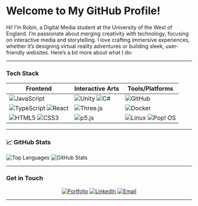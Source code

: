 # Welcome to My GitHub Profile!

Hi! I’m Robin, a Digital Media student at the University of the West of England. I’m passionate about merging creativity with technology, focusing on interactive media and storytelling. I love crafting immersive experiences, whether it’s designing virtual reality adventures or building sleek, user-friendly websites. Here’s a bit more about what I do:

---

### Tech Stack

<div align="center">
  
| **Frontend**                                                                                                  | **Interactive Arts**                                                                                 | **Tools/Platforms**                                                                                         |
|---------------------------------------------------------------------------------------------------------------|--------------------------------------------------------------------------------------------------------------|-------------------------------------------------------------------------------------------------------------|
| ![JavaScript](https://img.shields.io/badge/JavaScript-F7DF1E?style=for-the-badge&logo=javascript&logoColor=black) | ![Unity](https://img.shields.io/badge/Unity-100000?style=for-the-badge&logo=unity&logoColor=white) ![C#](https://img.shields.io/badge/C%23-239120?style=for-the-badge&logo=csharp&logoColor=white)             | ![GitHub](https://img.shields.io/badge/GitHub-181717?style=for-the-badge&logo=github&logoColor=white)       |
| ![TypeScript](https://img.shields.io/badge/TypeScript-007ACC?style=for-the-badge&logo=typescript&logoColor=white) ![React](https://img.shields.io/badge/React-61DAFB?style=for-the-badge&logo=react&logoColor=black) | ![Three.js](https://img.shields.io/badge/Three.js-000000?style=for-the-badge&logo=three.js&logoColor=white)    | ![Docker](https://img.shields.io/badge/Docker-2496ED?style=for-the-badge&logo=docker&logoColor=white) |
| ![HTML5](https://img.shields.io/badge/HTML5-E34F26?style=for-the-badge&logo=html5&logoColor=white) ![CSS3](https://img.shields.io/badge/CSS3-1572B6?style=for-the-badge&logo=css3&logoColor=white)             | ![p5.js](https://img.shields.io/badge/p5.js-ED225D?style=for-the-badge&logo=p5.js&logoColor=white) | ![Linux](https://img.shields.io/badge/Linux-FCC624?style=for-the-badge&logo=linux&logoColor=black) ![Pop! OS](https://img.shields.io/badge/Pop!_OS-48B9C7?style=for-the-badge&logo=popos&logoColor=white)

</div>

---

### 📈 GitHub Stats

![Top Languages](https://github-readme-stats.vercel.app/api/top-langs/?username=robeecodes&layout=compact&theme=radical)
![GitHub Stats](https://github-readme-stats.vercel.app/api?username=robeecodes&show_icons=true&theme=radical&count_private=true)

---

### Get in Touch
<div align="center">

[![Portfolio](https://img.shields.io/badge/Portfolio-My%20Website-0e76a8?style=for-the-badge&logo=firefox)](https://robeecodes.com)
[![LinkedIn](https://img.shields.io/badge/LinkedIn-Connect-blue?style=for-the-badge&logo=linkedin)](https://www.linkedin.com/in/robin-kingy/)
[![Email](https://img.shields.io/badge/Email-Me%20Here-EA4335?style=for-the-badge&logo=gmail&logoColor=white)](mailto:robin.code22@gmail.com)

</div>

---
